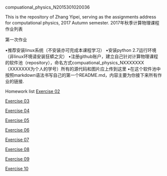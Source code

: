compuational_physics_N2015301020036

This is the repository of Zhang Yipei, serving as the assignments address for computational physics, 2017 Autumn semester. 2017年秋季计算物理课程作业列表

第一次作业

•推荐安装linux系统（不安装亦可完成本课程学习） •安装python 2.7运行环境（非linux环境请安装狂蟒之灾） •注册github账户，建立自己针对计算物理课程的软件池（repository），命名方式compuational_physics_NXXXXXXX（XXXXXXX为个人的学号）所有的源代码和图片应上传到这里 •在这个软件池中按照markdown语法书写自己的第一个README.md，内容主要为你接下来所有作业的链接.

Homework list
[Exercise 02](https://www.zybuluo.com/Zhangyipeizombie/note/886574)

[Exercise 03](https://www.zybuluo.com/Zhangyipeizombie/note/903140)

[Exercise 04](https://www.zybuluo.com/Zhangyipeizombie/note/886606)

[Exercise 05](https://www.zybuluo.com/Zhangyipeizombie/note/914281)

[Exercise 06](https://www.zybuluo.com/Zhangyipeizombie/note/922539)

[Exercise 07](https://www.zybuluo.com/Zhangyipeizombie/note/930856)

[Exercise 08](https://www.zybuluo.com/Zhangyipeizombie/note/946755)

[Exercise 09](https://www.zybuluo.com/Zhangyipeizombie/note/971545)

[Exercise 10](https://www.zybuluo.com/Zhangyipeizombie/note/975376)
